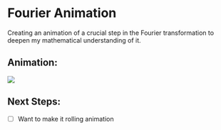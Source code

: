 
# Fourier Animation
Creating an animation of a crucial step in the Fourier transformation to deepen my mathematical understanding of it.

## Animation:
![](https://media.giphy.com/media/1kJyKBc7NuLHK8Fg7r/giphy.gif)

## Next Steps:
- [ ] Want to make it rolling animation
